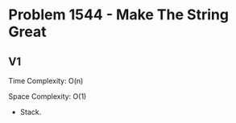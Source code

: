 # Problem 1544 - Make The String Great

## V1

Time Complexity: O(n)

Space Complexity: O(1)

- Stack.
